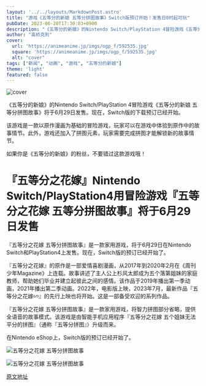```yaml
---
layout: '../../layouts/MarkdownPost.astro'
title: "游戏《五等分的新娘 五等分拼图故事》Switch版预订开始！发售日0时起可玩"
pubDate: 2023-06-20T17:30:03+0900
description: "《五等分的新娘》的Nintendo Switch/PlayStation 4冒险游戏《五等分的新娘 五等分拼图故事》将于6月29日发售。现在，Switch版的下载预订已经开始。"
author: "高桥克則"
cover:
  url: 'https://animeanime.jp/imgs/ogp_f/592535.jpg'
  square: 'https://animeanime.jp/imgs/ogp_f/592535.jpg'
  alt: "cover"
tags: ["新闻", "动画", "游戏", "五等分的新娘"]
theme: 'light'
featured: false
---
```


![cover](https://animeanime.jp/imgs/ogp_f/592535.jpg)

《五等分的新娘》的Nintendo Switch/PlayStation 4冒险游戏《五等分的新娘 五等分拼图故事》将于6月29日发售。现在，Switch版的下载预订已经开始。

该游戏是一款以原作漫画为基础的冒险游戏，玩家可以在游戏中体验到原作中的故事情节。此外，游戏还加入了拼图元素，玩家需要完成拼图才能解锁新的故事情节。

如果你是《五等分的新娘》的粉丝，不要错过这款游戏哦！

# 『五等分之花嫁』Nintendo Switch/PlayStation4用冒险游戏『五等分之花嫁 五等分拼图故事』将于6月29日发售

『五等分之花嫁 五等分拼图故事』是一款家用游戏，将于6月29日在Nintendo Switch和PlayStation4上发售。现在，Switch版的预订已经开始了。

『五等分之花嫁』的原作是一部爱情喜剧漫画，从2017年到2020年2月在《周刊少年Magazine》上连载。故事讲述了主人公上杉风太郎成为五个落第姐妹的家庭教师，帮助她们毕业并建立起彼此之间的感情。该作品于2019年播出第一季动画，2021年播出第二季动画。2022年，电影版上映，2023年7月，最新作品『五等分之花嫁∽』的先行上映也将开始。这是一部备受欢迎的系列作品。

『五等分之花嫁 五等分拼图故事』是一款家用游戏，将智力拼图部分省略，提供全语音的故事模式。该游戏是由智能手机应用程序『五等分之花嫁 五个姐妹无法平分的拼图』（通称『五等分拼图』）升级而来。

在Nintendo eShop上，Switch版的预订已经开始了。

![五等分之花嫁 五等分拼图故事](https://animeanime.jp/imgs/zoom/592536.jpg)

![五等分之花嫁 五等分拼图故事](https://animeanime.jp/imgs/zoom/592537.jpg)

  [原文地址](https://animeanime.jp/article/2023/06/20/78053.html)